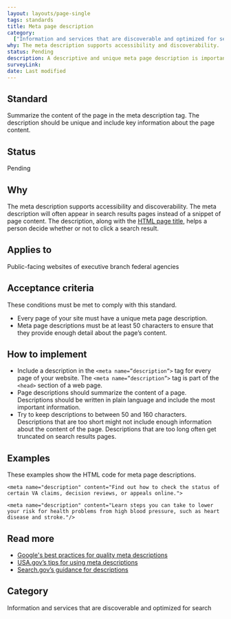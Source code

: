 ```yaml
---
layout: layouts/page-single
tags: standards
title: Meta page description
category:
  ["Information and services that are discoverable and optimized for search"]
why: The meta description supports accessibility and discoverability.
status: Pending
description: A descriptive and unique meta page description is important for accessibility and discoverability. Learn how to create quality meta page descriptions for your federal government site.
surveyLink: 
date: Last modified
---
```


## Standard

Summarize the content of the page in the meta description tag. The description should be unique and include key information about the page content.

## Status

Pending

## Why

The meta description supports accessibility and discoverability. The meta description will often appear in search results pages instead of a snippet of page content. The description, along with the [HTML page title](../html-page-title), helps a person decide whether or not to click a search result.

## Applies to

Public-facing websites of executive branch federal agencies

## Acceptance criteria

These conditions must be met to comply with this standard.

- Every page of your site must have a unique meta page description.
- Meta page descriptions must be at least 50 characters to ensure that they provide enough detail about the page’s content.

## How to implement

- Include a description in the `<meta name=”description”>` tag for every page of your website. The `<meta name=”description”>` tag is part of the `<head>` section of a web page.
- Page descriptions should summarize the content of a page. Descriptions should be written in plain language and include the most important information.
- Try to keep descriptions to between 50 and 160 characters. Descriptions that are too short might not include enough information about the content of the page. Descriptions that are too long often get truncated on search results pages.

## Examples

These examples show the HTML code for meta page descriptions.

`<meta name="description" content="Find out how to check the status of certain VA claims, decision reviews, or appeals online.">`

`<meta name="description" content="Learn steps you can take to lower your risk for health problems from high blood pressure, such as heart disease and stroke."/>`

## Read more

- [Google's best practices for quality meta descriptions](https://developers.google.com/search/docs/appearance/snippet#meta-descriptions)
- [USA.gov’s tips for using meta descriptions](https://blog.usa.gov/three-tips-for-using-meta-descriptions)
- [Search.gov’s guidance for descriptions](https://search.gov/indexing/metadata.html#description)

## Category

Information and services that are discoverable and optimized for search
